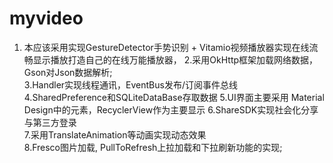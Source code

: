 # myvideo
1. 本应该采用实现GestureDetector手势识别 + Vitamio视频播放器实现在线流畅显示播放打造自己的在线万能播放器，
2.采用OkHttp框架加载网络数据，Gson对Json数据解析;          
3.Handler实现线程通讯，EventBus发布/订阅事件总线           
4.SharedPreference和SQLiteDataBase存取数据 
5.UI界面主要采用 Material Design中的元素，RecyclerView作为主要显示 
6.ShareSDK实现社会化分享与第三方登录          
7.采用TranslateAnimation等动画实现动态效果           
8.Fresco图片加载, PullToRefresh上拉加载和下拉刷新功能的实现;
